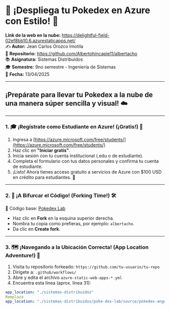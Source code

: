 # 🚀 ¡Despliega tu Pokedex en Azure con Estilo! 🌟  
**Link de la web en la nube:** https://delightful-field-02ef8bb10.6.azurestaticapps.net/  
✍️ **Autor:** Jean Carlos Orozco Imotila  
📂 **Repositorio:** https://github.com/Albertohincapie11/albertacho  
📚 **Asignatura:** Sistemas Distribuidos  
🎓 **Semestre:** 9no semestre - Ingeniería de Sistemas  
📅 **Fecha:** 13/04/2025  

---

## ¡Prepárate para llevar tu Pokedex a la nube de una manera súper sencilla y visual! ☁️

---

### 1. 🎓 ¡Regístrate como Estudiante en Azure! (¡Gratis!) 📘  

1. Ingresa a [https://azure.microsoft.com/free/students/](https://azure.microsoft.com/free/students/)  
2. Haz clic en **"Iniciar gratis"**.  
3. Inicia sesión con tu cuenta institucional (.edu o de estudiante).  
4. Completa el formulario con tus datos personales y confirma tu cuenta de estudiante.  
5. ¡Listo! Ahora tienes acceso gratuito a servicios de Azure con $100 USD en crédito para estudiantes. 🎉  

---

### 2. 🍴 ¡A Bifurcar el Código! (Forking Time!) 🛠️  

🔗 Código base: [Pokedex Lab](https://github.com/rcuello/ac4dem1a/tree/master/sistemas-distribuidos/poke-dex-lab)  
- Haz clic en **Fork** en la esquina superior derecha.  
- Nombra tu copia como prefieras, por ejemplo: `albertacho`.  
- Da clic en **Create fork**.

---

### 3. 🗺️ ¡Navegando a la Ubicación Correcta! (App Location Adventure!) 🧭  

1. Visita tu repositorio forkeado: `https://github.com/tu-usuario/tu-repo`  
2. Dirígete a: `.github/workflows/`  
3. Abre y edita el archivo `azure-static-web-apps-*.yml`  
4. Encuentra esta línea (aprox. línea 31):

```yml
app_location: "./sistemas-distribuidos"
Remplaza
app_location: "./sistemas-distribuidos/poke-dex-lab/source/pokedex-angular"

